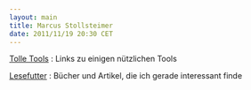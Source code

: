 ```yaml
---
layout: main
title: Marcus Stollsteimer
date: 2011/11/19 20:30 CET
---
```


[Tolle Tools](tools.html)
  : Links zu einigen nützlichen Tools

[Lesefutter](lesefutter.html)
  : Bücher und Artikel, die ich gerade interessant finde
